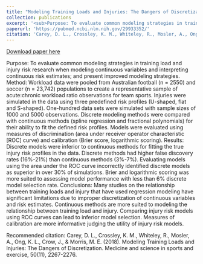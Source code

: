 ```yaml
---
title: "Modeling Training Loads and Injuries: The Dangers of Discretization."
collection: publications
excerpt: '<sub>Purpose: To evaluate common modeling strategies in training load and injury risk research when modeling continuous variables and interpreting continuous risk estimates; and present improved modeling strategies.  Method: Workload data were pooled from Australian football (n = 2550) and soccer (n = 23,742) populations to create a representative sample of acute:chronic workload ratio observations for team sports. Injuries were simulated in the data using three predefined risk profiles (U-shaped, flat and S-shaped). One-hundred data sets were simulated with sample sizes of 1000 and 5000 observations. Discrete modeling methods were compared with continuous methods (spline regression and fractional polynomials) for their ability to fit the defined risk profiles. Models were evaluated using measures of discrimination (area under receiver operator characteristic [ROC] curve) and calibration (Brier score, logarithmic scoring).  Results: Discrete models were inferior to continuous methods for fitting the true injury risk profiles in the data. Discrete methods had higher false discovery rates (16%-21%) than continuous methods (3%-7%). Evaluating models using the area under the ROC curve incorrectly identified discrete models as superior in over 30% of simulations. Brier and logarithmic scoring was more suited to assessing model performance with less than 6% discrete model selection rate.  Conclusions: Many studies on the relationship between training loads and injury that have used regression modeling have significant limitations due to improper discretization of continuous variables and risk estimates. Continuous methods are more suited to modeling the relationship between training load and injury. Comparing injury risk models using ROC curves can lead to inferior model selection. Measures of calibration are more informative judging the utility of injury risk models.</sub>'
paperurl: 'https://pubmed.ncbi.nlm.nih.gov/29933352/'
citation: 'Carey, D. L., Crossley, K. M., Whiteley, R., Mosler, A., Ong, K. L., Crow, J., &amp; Morris, M. E. (2018). Modeling Training Loads and Injuries: The Dangers of Discretization. Medicine and science in sports and exercise, 50(11), 2267-2276.'
---
```


<a href='https://pubmed.ncbi.nlm.nih.gov/29933352/'>Download paper here</a>

Purpose: To evaluate common modeling strategies in training load and injury risk research when modeling continuous variables and interpreting continuous risk estimates; and present improved modeling strategies.  Method: Workload data were pooled from Australian football (n = 2550) and soccer (n = 23,742) populations to create a representative sample of acute:chronic workload ratio observations for team sports. Injuries were simulated in the data using three predefined risk profiles (U-shaped, flat and S-shaped). One-hundred data sets were simulated with sample sizes of 1000 and 5000 observations. Discrete modeling methods were compared with continuous methods (spline regression and fractional polynomials) for their ability to fit the defined risk profiles. Models were evaluated using measures of discrimination (area under receiver operator characteristic [ROC] curve) and calibration (Brier score, logarithmic scoring).  Results: Discrete models were inferior to continuous methods for fitting the true injury risk profiles in the data. Discrete methods had higher false discovery rates (16%-21%) than continuous methods (3%-7%). Evaluating models using the area under the ROC curve incorrectly identified discrete models as superior in over 30% of simulations. Brier and logarithmic scoring was more suited to assessing model performance with less than 6% discrete model selection rate.  Conclusions: Many studies on the relationship between training loads and injury that have used regression modeling have significant limitations due to improper discretization of continuous variables and risk estimates. Continuous methods are more suited to modeling the relationship between training load and injury. Comparing injury risk models using ROC curves can lead to inferior model selection. Measures of calibration are more informative judging the utility of injury risk models.

Recommended citation: Carey, D. L., Crossley, K. M., Whiteley, R., Mosler, A., Ong, K. L., Crow, J., & Morris, M. E. (2018). Modeling Training Loads and Injuries: The Dangers of Discretization. Medicine and science in sports and exercise, 50(11), 2267-2276.